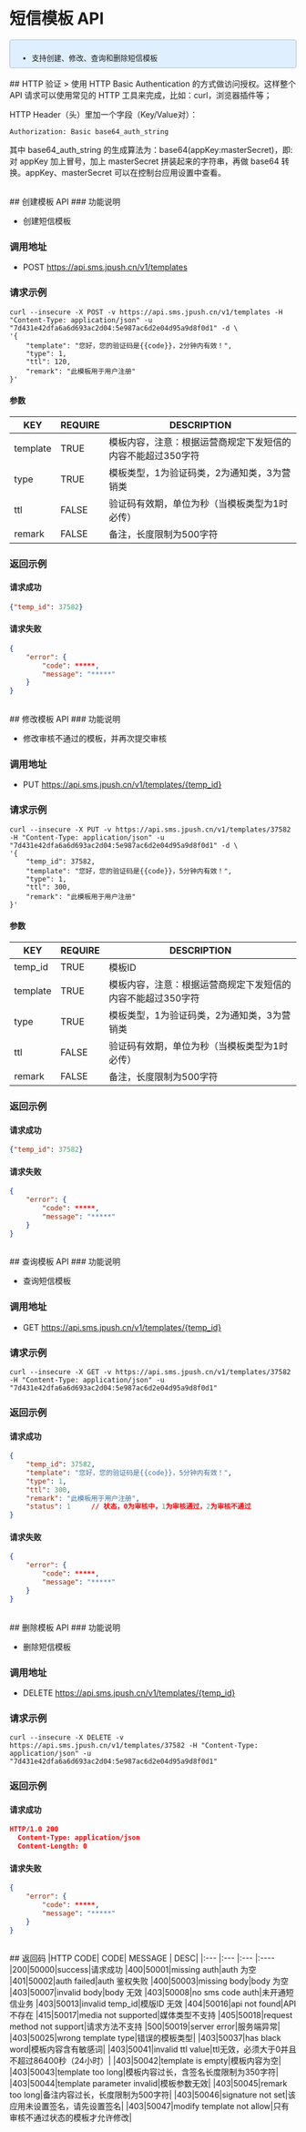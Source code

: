 # 短信模板 API
<div style="font-size:13px;background: #E0EFFE;border: 1px solid #ACBFD7;border-radius: 3px;padding: 8px 16px;">
<ul style="margin-bottom: 0;">
<li>支持创建、修改、查询和删除短信模板</li>
</ul>
</div>
</br>
## HTTP 验证
> 使用 HTTP Basic Authentication 的方式做访问授权。这样整个 API 请求可以使用常见的 HTTP 工具来完成，比如：curl，浏览器插件等；

HTTP Header（头）里加一个字段（Key/Value对）：

```
Authorization: Basic base64_auth_string
```

其中 base64_auth_string 的生成算法为：base64(appKey:masterSecret)，即:对 appKey 加上冒号，加上 masterSecret 拼装起来的字符串，再做 base64 转换。appKey、masterSecret 可以在控制台应用设置中查看。

</br>
## 创建模板 API
### 功能说明

- 创建短信模板

### 调用地址

- POST https://api.sms.jpush.cn/v1/templates

### 请求示例

```
curl --insecure -X POST -v https://api.sms.jpush.cn/v1/templates -H "Content-Type: application/json" -u "7d431e42dfa6a6d693ac2d04:5e987ac6d2e04d95a9d8f0d1" -d \
'{
    "template": "您好，您的验证码是{{code}}，2分钟内有效！",
    "type": 1,
    "ttl": 120,
    "remark": "此模板用于用户注册"
}'
```

#### 参数

|KEY|REQUIRE|DESCRIPTION|
|----|----|----|
|template|TRUE|模板内容，注意：根据运营商规定下发短信的内容不能超过350字符|
|type|TRUE|模板类型，1为验证码类，2为通知类，3为营销类|
|ttl|FALSE|验证码有效期，单位为秒（当模板类型为1时必传）|
|remark|FALSE|备注，长度限制为500字符|

### 返回示例

#### 请求成功

```json
{"temp_id": 37582}
```

#### 请求失败

```json
{
    "error": {
        "code": *****,
        "message": "*****"
    }
}
```


<br/>  
## 修改模板 API
### 功能说明

- 修改审核不通过的模板，并再次提交审核

### 调用地址

- PUT https://api.sms.jpush.cn/v1/templates/{temp_id}

### 请求示例

```
curl --insecure -X PUT -v https://api.sms.jpush.cn/v1/templates/37582 -H "Content-Type: application/json" -u "7d431e42dfa6a6d693ac2d04:5e987ac6d2e04d95a9d8f0d1" -d \
'{
    "temp_id": 37582,
    "template": "您好，您的验证码是{{code}}，5分钟内有效！",
    "type": 1,
    "ttl": 300,
    "remark": "此模板用于用户注册"
}'
```

#### 参数

|KEY|REQUIRE|DESCRIPTION|
|----|----|----|
|temp_id|TRUE|模板ID|
|template|TRUE|模板内容，注意：根据运营商规定下发短信的内容不能超过350字符|
|type|TRUE|模板类型，1为验证码类，2为通知类，3为营销类|
|ttl|FALSE|验证码有效期，单位为秒（当模板类型为1时必传）|
|remark|FALSE|备注，长度限制为500字符|

### 返回示例

#### 请求成功

```json
{"temp_id": 37582}
```

#### 请求失败

```json
{
    "error": {
        "code": *****,
        "message": "*****"
    }
}
```  


<br/>  
## 查询模板 API
### 功能说明

- 查询短信模板

### 调用地址

- GET https://api.sms.jpush.cn/v1/templates/{temp_id}

### 请求示例

```
curl --insecure -X GET -v https://api.sms.jpush.cn/v1/templates/37582 -H "Content-Type: application/json" -u "7d431e42dfa6a6d693ac2d04:5e987ac6d2e04d95a9d8f0d1"
```

### 返回示例

#### 请求成功

```json
{
    "temp_id": 37582,
    "template": "您好，您的验证码是{{code}}，5分钟内有效！",
    "type": 1,
    "ttl": 300,
    "remark": "此模板用于用户注册",
    "status": 1     // 状态，0为审核中，1为审核通过，2为审核不通过
}
```

#### 请求失败

```json
{
    "error": {
        "code": *****,
        "message": "*****"
    }
}
```

<br/>  
## 删除模板 API
### 功能说明

- 删除短信模板

### 调用地址

- DELETE https://api.sms.jpush.cn/v1/templates/{temp_id}

### 请求示例

```
curl --insecure -X DELETE -v https://api.sms.jpush.cn/v1/templates/37582 -H "Content-Type: application/json" -u "7d431e42dfa6a6d693ac2d04:5e987ac6d2e04d95a9d8f0d1"
```

### 返回示例

#### 请求成功

```json
HTTP/1.0 200
  Content-Type: application/json
  Content-Length: 0
```

#### 请求失败

```json
{
    "error": {
        "code": *****,
        "message": "*****"
    }
}
```

<br/>
## 返回码
|HTTP CODE| CODE| MESSAGE  | DESC|
|:--- |:--- |:--- |:----
|200|50000|success|请求成功
|400|50001|missing auth|auth 为空
|401|50002|auth failed|auth 鉴权失败
|400|50003|missing body|body 为空
|403|50007|invalid body|body 无效
|403|50008|no sms code auth|未开通短信业务
|403|50013|invalid temp_id|模版ID 无效
|404|50016|api not found|API 不存在
|415|50017|media not supported|媒体类型不支持
|405|50018|request method not support|请求方法不支持
|500|50019|server error|服务端异常|
|403|50025|wrong template type|错误的模板类型|
|403|50037|has black word|模板内容含有敏感词|
|403|50041|invalid ttl value|ttl无效，必须大于0并且不超过86400秒（24小时）|
|403|50042|template is empty|模板内容为空|
|403|50043|template too long|模板内容过长，含签名长度限制为350字符|
|403|50044|template parameter invalid|模板参数无效|
|403|50045|remark too long|备注内容过长，长度限制为500字符|
|403|50046|signature not set|该应用未设置签名，请先设置签名|
|403|50047|modify template not allow|只有审核不通过状态的模板才允许修改|
